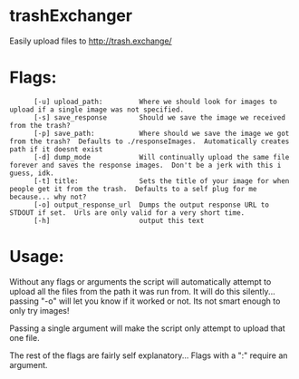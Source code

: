 # trashExchanger
Easily upload files to http://trash.exchange/


# Flags:
```
      [-u] upload_path:         Where we should look for images to upload if a single image was not specified.
      [-s] save_response        Should we save the image we received from the trash?
      [-p] save_path:           Where should we save the image we got from the trash?  Defaults to ./responseImages.  Automatically creates path if it doesnt exist
      [-d] dump_mode            Will continually upload the same file forever and saves the response images.  Don't be a jerk with this i guess, idk.
      [-t] title:               Sets the title of your image for when people get it from the trash.  Defaults to a self plug for me because... why not?
      [-o] output_response_url  Dumps the output response URL to STDOUT if set.  Urls are only valid for a very short time.
      [-h]                      output this text
```

#    Usage:
 
Without any flags or arguments the script will automatically attempt to upload all the files from the path it was run from.
It will do this silently... passing "-o" will let you know if it worked or not.
Its not smart enough to only try images!

Passing a single argument will make the script only attempt to upload that one file.

The rest of the flags are fairly self explanatory... Flags with a ":" require an argument. 